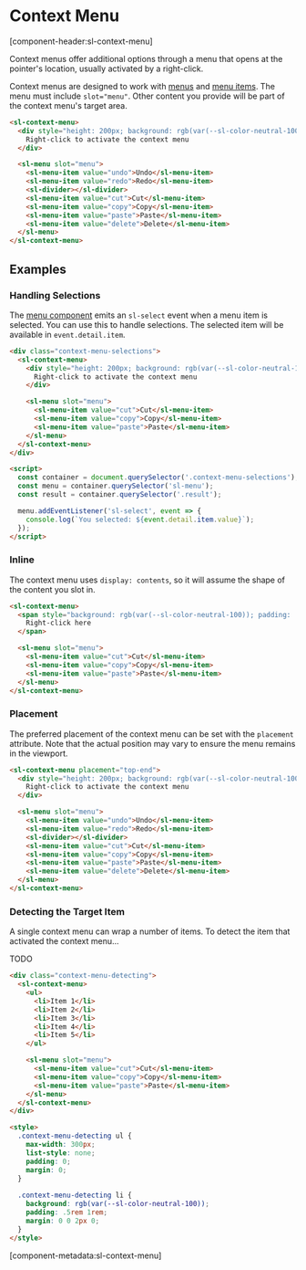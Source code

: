 # Context Menu

[component-header:sl-context-menu]

Context menus offer additional options through a menu that opens at the pointer's location, usually activated by a right-click.

Context menus are designed to work with [menus](/components/menu) and [menu items](/components/menu-item). The menu must include `slot="menu"`. Other content you provide will be part of the context menu's target area.

```html preview
<sl-context-menu>
  <div style="height: 200px; background: rgb(var(--sl-color-neutral-100)); display: flex; align-items: center; justify-content: center; padding: 1rem;">
    Right-click to activate the context menu
  </div>

  <sl-menu slot="menu">
    <sl-menu-item value="undo">Undo</sl-menu-item>
    <sl-menu-item value="redo">Redo</sl-menu-item>
    <sl-divider></sl-divider>
    <sl-menu-item value="cut">Cut</sl-menu-item>
    <sl-menu-item value="copy">Copy</sl-menu-item>
    <sl-menu-item value="paste">Paste</sl-menu-item>
    <sl-menu-item value="delete">Delete</sl-menu-item>
  </sl-menu>
</sl-context-menu>
```

## Examples

### Handling Selections

The [menu component](/components/menu) emits an `sl-select` event when a menu item is selected. You can use this to handle selections. The selected item will be available in `event.detail.item`.

```html preview
<div class="context-menu-selections">
  <sl-context-menu>
    <div style="height: 200px; background: rgb(var(--sl-color-neutral-100)); display: flex; align-items: center; justify-content: center; padding: 1rem;">
      Right-click to activate the context menu
    </div>

    <sl-menu slot="menu">
      <sl-menu-item value="cut">Cut</sl-menu-item>
      <sl-menu-item value="copy">Copy</sl-menu-item>
      <sl-menu-item value="paste">Paste</sl-menu-item>
    </sl-menu>
  </sl-context-menu>
</div>

<script>
  const container = document.querySelector('.context-menu-selections');
  const menu = container.querySelector('sl-menu');
  const result = container.querySelector('.result');

  menu.addEventListener('sl-select', event => {
    console.log(`You selected: ${event.detail.item.value}`);
  });
</script>
```

### Inline

The context menu uses `display: contents`, so it will assume the shape of the content you slot in.

```html preview
<sl-context-menu>
  <span style="background: rgb(var(--sl-color-neutral-100)); padding: .5rem 1rem;">
    Right-click here
  </span>

  <sl-menu slot="menu">
    <sl-menu-item value="cut">Cut</sl-menu-item>
    <sl-menu-item value="copy">Copy</sl-menu-item>
    <sl-menu-item value="paste">Paste</sl-menu-item>
  </sl-menu>
</sl-context-menu>
```

### Placement

The preferred placement of the context menu can be set with the `placement` attribute. Note that the actual position may vary to ensure the menu remains in the viewport.

```html preview
<sl-context-menu placement="top-end">
  <div style="height: 200px; background: rgb(var(--sl-color-neutral-100)); display: flex; align-items: center; justify-content: center; padding: 1rem;">
    Right-click to activate the context menu
  </div>

  <sl-menu slot="menu">
    <sl-menu-item value="undo">Undo</sl-menu-item>
    <sl-menu-item value="redo">Redo</sl-menu-item>
    <sl-divider></sl-divider>
    <sl-menu-item value="cut">Cut</sl-menu-item>
    <sl-menu-item value="copy">Copy</sl-menu-item>
    <sl-menu-item value="paste">Paste</sl-menu-item>
    <sl-menu-item value="delete">Delete</sl-menu-item>
  </sl-menu>
</sl-context-menu>
```

### Detecting the Target Item

A single context menu can wrap a number of items. To detect the item that activated the context menu...

TODO

```html preview
<div class="context-menu-detecting">
  <sl-context-menu>
    <ul>
      <li>Item 1</li>
      <li>Item 2</li>
      <li>Item 3</li>
      <li>Item 4</li>
      <li>Item 5</li>
    </ul>

    <sl-menu slot="menu">
      <sl-menu-item value="cut">Cut</sl-menu-item>
      <sl-menu-item value="copy">Copy</sl-menu-item>
      <sl-menu-item value="paste">Paste</sl-menu-item>
    </sl-menu>
  </sl-context-menu>
</div>

<style>
  .context-menu-detecting ul {
    max-width: 300px;
    list-style: none;
    padding: 0;
    margin: 0;
  }
  
  .context-menu-detecting li {
    background: rgb(var(--sl-color-neutral-100));
    padding: .5rem 1rem;
    margin: 0 0 2px 0;
  }
</style>
```

[component-metadata:sl-context-menu]
